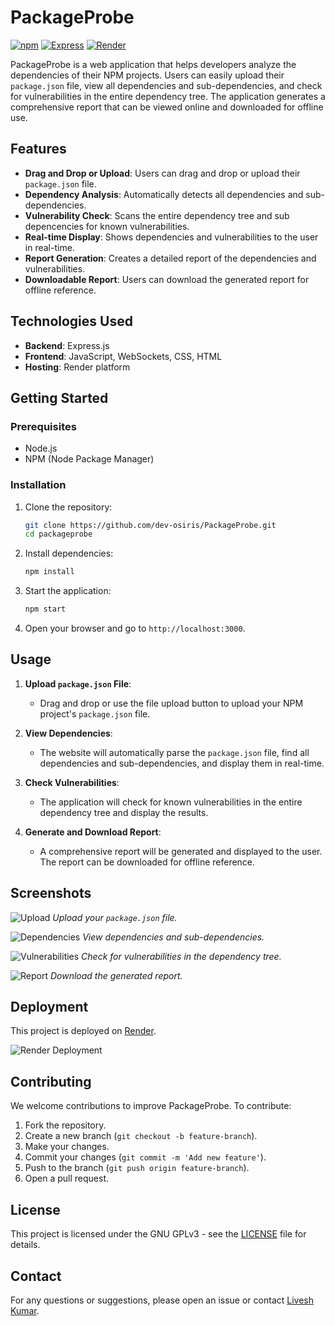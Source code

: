 
# PackageProbe

[![npm](https://img.shields.io/badge/npm-v9.5.0-red)](https://npmjs.com)
[![Express](https://img.shields.io/badge/express-v4.19.2-blue)](https://expressjs.com)
[![Render](https://img.shields.io/badge/deployed_on-Render-black?labelColor=darkgreen)](https://render.com)

PackageProbe is a web application that helps developers analyze the dependencies of their NPM projects. Users can easily upload their `package.json` file, view all dependencies and sub-dependencies, and check for vulnerabilities in the entire dependency tree. The application generates a comprehensive report that can be viewed online and downloaded for offline use.

## Features

- **Drag and Drop or Upload**: Users can drag and drop or upload their `package.json` file.
- **Dependency Analysis**: Automatically detects all dependencies and sub-dependencies.
- **Vulnerability Check**: Scans the entire dependency tree and sub depencencies for known vulnerabilities.
- **Real-time Display**: Shows dependencies and vulnerabilities to the user in real-time.
- **Report Generation**: Creates a detailed report of the dependencies and vulnerabilities.
- **Downloadable Report**: Users can download the generated report for offline reference.

## Technologies Used

- **Backend**: Express.js
- **Frontend**: JavaScript, WebSockets, CSS, HTML
- **Hosting**: Render platform

## Getting Started

### Prerequisites

- Node.js
- NPM (Node Package Manager)

### Installation

1. Clone the repository:

    ```bash
    git clone https://github.com/dev-osiris/PackageProbe.git
    cd packageprobe
    ```

2. Install dependencies:

    ```bash
    npm install
    ```

3. Start the application:

    ```bash
    npm start
    ```

4. Open your browser and go to `http://localhost:3000`.

## Usage

1. **Upload `package.json` File**:
   - Drag and drop or use the file upload button to upload your NPM project's `package.json` file.

2. **View Dependencies**:
   - The website will automatically parse the `package.json` file, find all dependencies and sub-dependencies, and display them in real-time.

3. **Check Vulnerabilities**:
   - The application will check for known vulnerabilities in the entire dependency tree and display the results.

4. **Generate and Download Report**:
   - A comprehensive report will be generated and displayed to the user. The report can be downloaded for offline reference.

## Screenshots

![Upload](path/to/upload-screenshot.png)
*Upload your `package.json` file.*

![Dependencies](path/to/dependencies-screenshot.png)
*View dependencies and sub-dependencies.*

![Vulnerabilities](path/to/vulnerabilities-screenshot.png)
*Check for vulnerabilities in the dependency tree.*

![Report](path/to/report-screenshot.png)
*Download the generated report.*

## Deployment

This project is deployed on [Render](https://packageprobe.onrender.com/).

![Render Deployment](https://packageprobe.onrender.com/)

## Contributing

We welcome contributions to improve PackageProbe. To contribute:

1. Fork the repository.
2. Create a new branch (`git checkout -b feature-branch`).
3. Make your changes.
4. Commit your changes (`git commit -m 'Add new feature'`).
5. Push to the branch (`git push origin feature-branch`).
6. Open a pull request.

## License

This project is licensed under the GNU GPLv3 - see the [LICENSE](/LICENSE) file for details.

## Contact

For any questions or suggestions, please open an issue or contact [Livesh Kumar](mailto:liveshkumar123@gmail.com).
